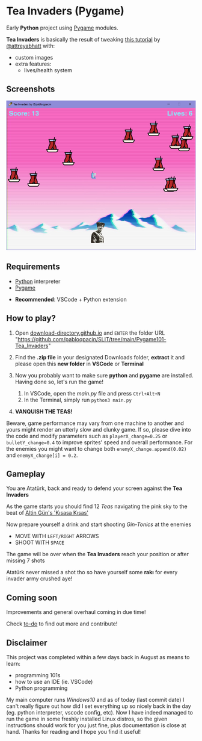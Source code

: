 # Tea Invaders (Pygame)


Early **Python** project using [Pygame](https://www.pygame.org/wiki/about) modules.

**Tea Invaders** is basically the result of tweaking [this tutorial](https://youtu.be/FfWpgLFMI7w) by [@attreyabhatt](https://github.com/attreyabhatt) with:
- custom images
- extra features:
  - lives/health system

## Screenshots
<img src="/Pygame101-Tea_Invaders/images/game-screenshot.PNG" alt="screenshot" width="700"/>


## Requirements
- [Python](https://python.org) interpreter 
- [Pygame](https://www.pygame.org/wiki/GettingStarted)

[//]: <> (in Linux enter `sudo apt-get install python3-pygame`)
- **Recommended**: VSCode + Python extension

## How to play?
1. Open [download-directory.github.io](https://download-directory.github.io) and `ENTER` the folder URL "https://github.com/pabloqpacin/SLIT/tree/main/Pygame101-Tea_Invaders"
2. Find the **.zip file** in your designated Downloads folder, **extract** it and please open this **new folder** in **VSCode** or **Terminal** 
3. Now you probably want to make sure **python** and **pygame** are installed. Having done so, let's run the game!

   1. In VSCode, open the *main.py* file and press `Ctrl+Alt+N`
   2. In the Terminal, simply run `python3 main.py`   

4. **VANQUISH THE TEAS!**

Beware, game performance may vary from one machine to another and yours might render an utterly slow and clunky game. If so, please dive into the code and modify parameters such as `playerX_change=0.25` or `bulletY_change=0.4` to improve sprites' speed and overall performance. For the enemies you might want to change both `enemyX_change.append(0.02)` and `enemyX_change[i] = 0.2`.



## Gameplay

You are Atatürk, back and ready to defend your screen against the **Tea Invaders**

As the game starts you should find 12 *Teas* navigating the pink sky to the beat of [Altin Gün's 'Kısasa Kısas'](https://youtu.be/eXuGAOV0JH0)

Now prepare yourself a drink and start shooting *Gin-Tonics* at the enemies

- MOVE WITH `LEFT/RIGHT` ARROWS
- SHOOT WITH `SPACE`

The game will be over when the **Tea Invaders** reach your position or after missing 7 shots

Atatürk never missed a shot tho so have yourself some **rakı** for every invader army crushed aye!


## Coming soon

Improvements and general overhaul coming in due time!

Check [to-do](/Pygame101-Tea_Invaders/to-do.md) to find out more and contribute!



## Disclaimer

This project was completed within a few days back in August as means to learn:
  - programming 101s
  - how to use an IDE (ie. VSCode)
  - Python programming

My main computer runs *Windows10* and as of today (last commit date) I can't really figure out how did I set everything up so nicely back in the day (eg. python interpreter, vscode config, etc). Now I have indeed managed to run the game in some freshly installed Linux distros, so the given instructions should work for you just fine, plus documentation is close at hand. Thanks for reading and I hope you find it useful!


